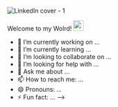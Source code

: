 ![LinkedIn cover - 1](https://github.com/WFernandoc07/WFernandoc07/assets/75816978/6d62074a-7e99-46c0-b437-92b33d8eab54)

Welcome to my Wolrd! <img src="https://github.com/TheDudeThatCode/TheDudeThatCode/blob/master/Assets/Earth.gif" width="24px">


- 🔭 I’m currently working on ...
- 🌱 I’m currently learning ...
- 👯 I’m looking to collaborate on ...
- 🤔 I’m looking for help with ...
- 💬 Ask me about ...
- 📫 How to reach me: ...
- 😄 Pronouns: ...
- ⚡ Fun fact: ...
-->
